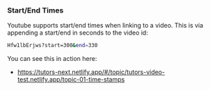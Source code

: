 ### Start/End Times

Youtube supports start/end times when linking to a video. This is via appending a start/end in seconds to the video id:

~~~bash
Hfw1lbErjws?start=300&end=330
~~~

You can see this in action here:

- <https://tutors-next.netlify.app/#/topic/tutors-video-test.netlify.app/topic-01-time-stamps>



